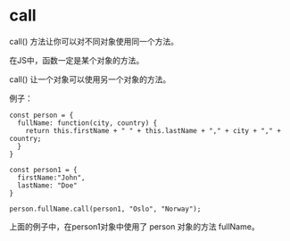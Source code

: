 # call

call() 方法让你可以对不同对象使用同一个方法。

在JS中，函数一定是某个对象的方法。

call()  让一个对象可以使用另一个对象的方法。

例子：

```
const person = {
  fullName: function(city, country) {
    return this.firstName + " " + this.lastName + "," + city + "," + country;
  }
}

const person1 = {
  firstName:"John",
  lastName: "Doe"
}

person.fullName.call(person1, "Oslo", "Norway");
```

上面的例子中，在person1对象中使用了 person 对象的方法 fullName。


